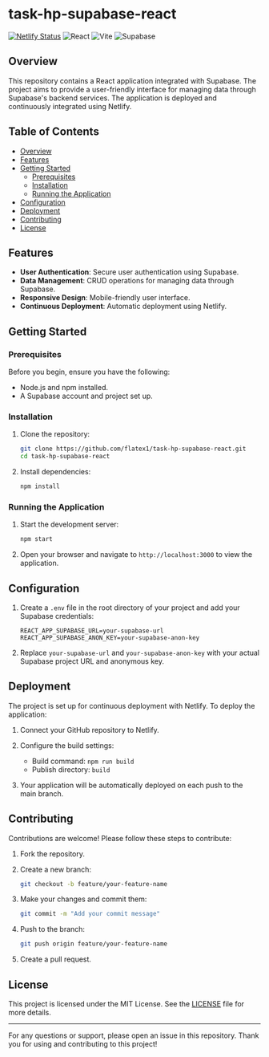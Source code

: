 # task-hp-supabase-react

[![Netlify Status](https://api.netlify.com/api/v1/badges/9717a6d6-66fa-465f-80b0-d31aed5503cf/deploy-status)](https://app.netlify.com/sites/hungerpeople/deploys) 
![React](https://img.shields.io/badge/react-%2320232a.svg?style=for-the-badge&logo=react&logoColor=%2361DAFB) ![Vite](https://img.shields.io/badge/vite-%23646CFF.svg?style=for-the-badge&logo=vite&logoColor=white) ![Supabase](https://img.shields.io/badge/Supabase-3ECF8E?style=for-the-badge&logo=supabase&logoColor=white)

## Overview

This repository contains a React application integrated with Supabase. The project aims to provide a user-friendly interface for managing data through Supabase's backend services. The application is deployed and continuously integrated using Netlify.

## Table of Contents

- [Overview](#overview)
- [Features](#features)
- [Getting Started](#getting-started)
  - [Prerequisites](#prerequisites)
  - [Installation](#installation)
  - [Running the Application](#running-the-application)
- [Configuration](#configuration)
- [Deployment](#deployment)
- [Contributing](#contributing)
- [License](#license)

## Features

- **User Authentication**: Secure user authentication using Supabase.
- **Data Management**: CRUD operations for managing data through Supabase.
- **Responsive Design**: Mobile-friendly user interface.
- **Continuous Deployment**: Automatic deployment using Netlify.

## Getting Started

### Prerequisites

Before you begin, ensure you have the following:

- Node.js and npm installed.
- A Supabase account and project set up.

### Installation

1. Clone the repository:

    ```bash
    git clone https://github.com/flatex1/task-hp-supabase-react.git
    cd task-hp-supabase-react
    ```

2. Install dependencies:

    ```bash
    npm install
    ```

### Running the Application

1. Start the development server:

    ```bash
    npm start
    ```

2. Open your browser and navigate to `http://localhost:3000` to view the application.

## Configuration

1. Create a `.env` file in the root directory of your project and add your Supabase credentials:

    ```env
    REACT_APP_SUPABASE_URL=your-supabase-url
    REACT_APP_SUPABASE_ANON_KEY=your-supabase-anon-key
    ```

2. Replace `your-supabase-url` and `your-supabase-anon-key` with your actual Supabase project URL and anonymous key.

## Deployment

The project is set up for continuous deployment with Netlify. To deploy the application:

1. Connect your GitHub repository to Netlify.
2. Configure the build settings:

    - Build command: `npm run build`
    - Publish directory: `build`

3. Your application will be automatically deployed on each push to the main branch.

## Contributing

Contributions are welcome! Please follow these steps to contribute:

1. Fork the repository.
2. Create a new branch:

    ```bash
    git checkout -b feature/your-feature-name
    ```

3. Make your changes and commit them:

    ```bash
    git commit -m "Add your commit message"
    ```

4. Push to the branch:

    ```bash
    git push origin feature/your-feature-name
    ```

5. Create a pull request.

## License

This project is licensed under the MIT License. See the [LICENSE](LICENSE) file for more details.

---

For any questions or support, please open an issue in this repository. Thank you for using and contributing to this project!
